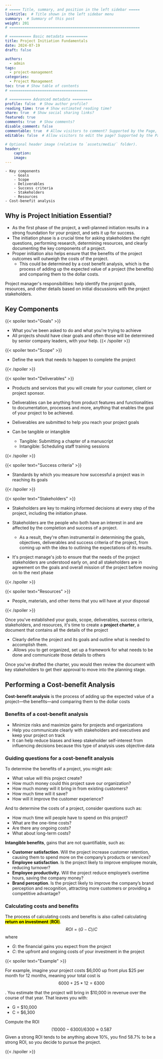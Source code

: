 ```yaml
---
# ===== Title, summary, and position in the left sidebar =====
linktitle:  # Title shown in the left sidebar menu
summary:  # Summary of this post
weight: 201
# ============================================================

# ========== Basic metadata ==========
title: Project Initiation Fundamentals
date: 2024-07-19
draft: false

authors:
  - admin
tags:
  - project-management
categories:
  - Project Management
toc: true # Show table of contents
# ====================================

# ========== Advanced metadata =========
profile: false  # Show author profile?
reading_time: true # Show estimated reading time?
share: true  # Show social sharing links?
featured: true
comments: true  # Show comments?
disable_comment: false
commentable: true  # Allow visitors to comment? Supported by the Page, Post, and Book content types.
editable: false  # Allow visitors to edit the page? Supported by the Page, Post, and Book content types.

# Optional header image (relative to `assets/media/` folder).
header:
    caption: 
    image:  
---
```


```markmap {height="200px"}
- Key components
	- Goals
    - Scope
	- Deliverables
	- Success criteria
	- Stakeholders
	- Resources
- Cost-benefit analysis
```




## Why is Project Initiation Essential?

- As the first phase of the project, a well-planned initiation results in a strong foundation for your project, and sets it up for success.
- The initiation phase is a crucial time for asking stakeholders the right questions, performing research, determining resources, and clearly documenting the key components of a project.
- Proper initiation also helps ensure that the benefits of the project outcomes will outweigh the costs of the project.
  - This could be determined by a cost benefit analysis, which is the process of adding up the expected value of a project (the benefits) and comparing them to the dollar costs.

Project manager's responsibilities: help identify the project goals, resources, and other details based on initial discussions with the project stakeholders.

## Key Components

{{< spoiler text="Goals" >}}
- What you've been asked to do and what you're trying to achieve
- All projects should have clear goals and often those will be determined by senior company leaders, with your help.
{{< /spoiler >}}

{{< spoiler text="Scope" >}}
- Define the work that needs to happen to complete the project

{{< /spoiler >}}

{{< spoiler text="Deliverables" >}}

- Products and services that you will create for your customer, client or project sponsor. 
- Deliverables can be anything from product features and functionalities to documentation, processes and more, anything that enables the goal of your project to be achieved. 

- Deliverables are submitted to help you reach your project goals
- Can be tangible or intangible
  - Tangible: Submitting a chapter of a manuscript
  - Intangible: Scheduling staff training sessions

{{< /spoiler >}}

{{< spoiler text="Success criteria" >}}

- Standards by which you measure how successful a project was in reaching its goals

{{< /spoiler >}}

{{< spoiler text="Stakeholders" >}}

- Stakeholders are key to making informed decisions at every step of the project, including the initiation phase. 

- Stakeholders are the people who both have an interest in and are affected by the completion and success of a project. 
  - As a result, they're often instrumental in determining the goals, objectives, deliverables and success criteria of the project, from coming up with the idea to outlining the expectations of its results.
- It's project manage's job to ensure that the needs of the project stakeholders are understood early on, and all stakeholders are in agreement on the goals and overall mission of the project before moving on to the next phase

{{< /spoiler >}}

{{< spoiler text="Resources" >}}

- People, materials, and other items that you will have at your disposal

{{< /spoiler >}}

Once you've established your goals, scope, deliverables, success criteria, stakeholders, and resources, it's time to create a **project charter**, a document that contains all the details of the project

- Clearly define the project and its goals and outline what is needed to accomplish them.
- .Allows you to get organized, set up a framework for what needs to be done and communicate those details to others

Once you've drafted the charter, you would then review the document with key stakeholders to get their approval to move into the planning stage.

## Performing a Cost-benefit Analysis

**Cost-benefit analysis** is the process of adding up the expected value of a project—the benefits—and comparing them to the dollar costs

### Benefits of a cost-benefit analysis

- Minimize risks and maximize gains for projects and organizations
- Help you communicate clearly with stakeholders and executives and keep your project on track
- It can help reduce biases and keep stakeholder self-interest from influencing decisions because this type of analysis uses objective data

### Guiding questions for a cost-benefit analysis

To determine the benefits of a project, you might ask:

- What value will this project create? 
- How much money could this project save our organization? 
- How much money will it bring in from existing customers?
- How much time will it save? 
- How will it improve the customer experience?

And to determine the costs of a project, consider questions such as:

- How much time will people have to spend on this project?
- What are the one-time costs?
- Are there any ongoing costs?
- What about long-term costs? 

**Intangible benefits**, gains that are not quantifiable, such as:

- **Customer satisfaction**. Will the project increase customer retention, causing them to spend more on the company’s products or services? 
- **Employee satisfaction**. Is the project likely to improve employee morale, reducing turnover? 
- **Employee productivity**. Will the project reduce employee’s overtime hours, saving the company money?
- **Brand perception**. Is the project likely to improve the company’s brand perception and recognition, attracting more customers or providing a competitive advantage?

### Calculating costs and benefits

The process of calculating costs and benefits is also called calculating <mark>**return on investment** (**ROI**)</mark>. 
$$
ROI = (G - C) / C
$$
where

- $G$: the financial gains you expect from the project
- $C$: the upfront and ongoing costs of your investment in the project

{{< spoiler text="Example" >}}

For example, imagine your project costs \$6,000 up front plus \$25 per month for 12 months, meaning your total cost is 
$$
6000 + 25 * 12 = 6300
$$


. You estimate that the project will bring in $10,000 in revenue over the course of that year. That leaves you with: 

- G = $10,000
- C = $6,300

Compute the ROI
$$
(10000 - 6300) / 6300 \approx 0.587
$$
Given a strong ROI tends to be anything above 10%, you find 58.7% to be a strong ROI, so you decide to pursue the project.

{{< /spoiler >}}